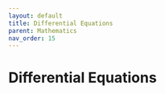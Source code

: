 ```yaml
---
layout: default
title: Differential Equations
parent: Mathematics
nav_order: 15
---
```


# Differential Equations
